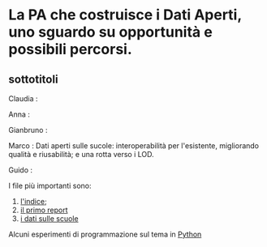 # La PA che costruisce i Dati Aperti, uno sguardo su opportunità e possibili percorsi.

## sottotitoli
 Claudia :
 
 Anna :
 
 Gianbruno :
 
 Marco : Dati aperti sulle sucole: interoperabilità per l'esistente, migliorando qualità e riusabilità; e una rotta verso i LOD.
 
 Guido :


I file più importanti sono:

1. [l'indice](INDICE.md);
2. [il primo report](Report_I.md)
3. [i dati sulle scuole](DatiScuole.md)

Alcuni esperimenti di programmazione sul tema in [Python](ProvePython)
